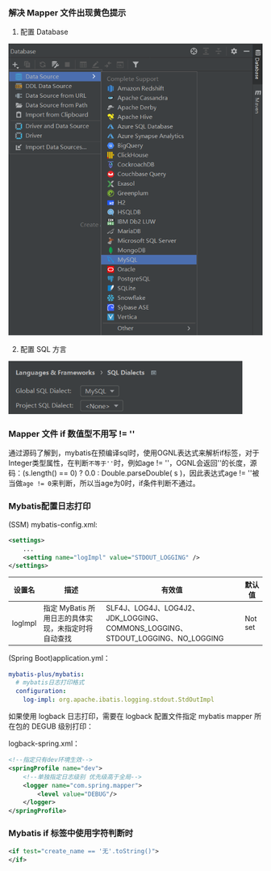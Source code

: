 ### 解决 Mapper 文件出现黄色提示

1. 配置 Database

<img src="Mybatis&SQL.assets/image-20210810181346424.png" alt="image-20210810181346424" style="zoom: 80%;" />

2. 配置 SQL 方言

<img src="Mybatis&SQL.assets/image-20210810181758449.png" alt="image-20210810181758449" style="zoom: 80%;" />



### Mapper 文件 if 数值型不用写 != ''

通过源码了解到，mybatis在预编译sql时，使用OGNL表达式来解析if标签，对于Integer类型属性，在判断`不等于''`时，例如age != ''，OGNL会返回''的长度，源码：(s.length() == 0) ? 0.0 : Double.parseDouble( s )，因此表达式age != ''被当做`age != 0`来判断，所以当age为0时，if条件判断不通过。



### Mybatis配置日志打印

(SSM) mybatis-config.xml:


```xml
<settings>
	...
    <setting name="logImpl" value="STDOUT_LOGGING" />
</settings>
```

| 设置名  | 描述                                                | 有效值                                                       | 默认值  |
| ------- | --------------------------------------------------- | ------------------------------------------------------------ | ------- |
| logImpl | 指定 MyBatis 所用日志的具体实现，未指定时将自动查找 | SLF4J、LOG4J、LOG4J2、JDK_LOGGING、COMMONS_LOGGING、STDOUT_LOGGING、NO_LOGGING | Not set |

(Spring Boot)application.yml：

```yml
mybatis-plus/mybatis:
  # mybatis日志打印格式
  configuration:
    log-impl: org.apache.ibatis.logging.stdout.StdOutImpl
```

如果使用 logback 日志打印，需要在 logback 配置文件指定 mybatis mapper 所在包的 DEGUB 级别打印：

logback-spring.xml：

```xml
<!--指定只有dev环境生效-->
<springProfile name="dev">
    <!--单独指定日志级别 优先级高于全局-->
    <logger name="com.spring.mapper">
        <level value="DEBUG"/>
    </logger>
</springProfile>
```



### Mybatis if 标签中使用字符判断时

```xml
<if test="create_name == '无'.toString()">
</if>
```









